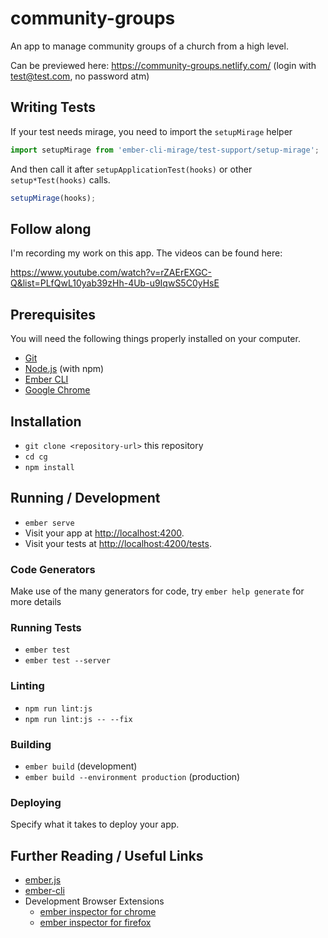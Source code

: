 # community-groups

An app to manage community groups of a church from a high level.

Can be previewed here: https://community-groups.netlify.com/ (login with test@test.com, no password atm)

## Writing Tests

If your test needs mirage, you need to import the `setupMirage` helper

```js
import setupMirage from 'ember-cli-mirage/test-support/setup-mirage';
```

And then call it after `setupApplicationTest(hooks)` or other `setup*Test(hooks)` calls.

```js
setupMirage(hooks);
```

## Follow along

I'm recording my work on this app. The videos can be found here:

https://www.youtube.com/watch?v=rZAErEXGC-Q&list=PLfQwL10yab39zHh-4Ub-u9IqwS5C0yHsE

## Prerequisites

You will need the following things properly installed on your computer.

* [Git](https://git-scm.com/)
* [Node.js](https://nodejs.org/) (with npm)
* [Ember CLI](https://ember-cli.com/)
* [Google Chrome](https://google.com/chrome/)

## Installation

* `git clone <repository-url>` this repository
* `cd cg`
* `npm install`

## Running / Development

* `ember serve`
* Visit your app at [http://localhost:4200](http://localhost:4200).
* Visit your tests at [http://localhost:4200/tests](http://localhost:4200/tests).

### Code Generators

Make use of the many generators for code, try `ember help generate` for more details

### Running Tests

* `ember test`
* `ember test --server`

### Linting

* `npm run lint:js`
* `npm run lint:js -- --fix`

### Building

* `ember build` (development)
* `ember build --environment production` (production)

### Deploying

Specify what it takes to deploy your app.

## Further Reading / Useful Links

* [ember.js](https://emberjs.com/)
* [ember-cli](https://ember-cli.com/)
* Development Browser Extensions
  * [ember inspector for chrome](https://chrome.google.com/webstore/detail/ember-inspector/bmdblncegkenkacieihfhpjfppoconhi)
  * [ember inspector for firefox](https://addons.mozilla.org/en-US/firefox/addon/ember-inspector/)
